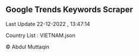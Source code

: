 

## Google Trends Keywords Scraper 
 
Last Update 22-12-2022 , 13:47:14

Country List :
VIETNAM.json



© Abdul Muttaqin 
